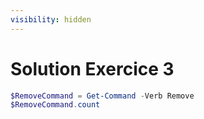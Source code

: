 ```yaml
---
visibility: hidden
---
```


# Solution Exercice 3

```powershell
$RemoveCommand = Get-Command -Verb Remove
$RemoveCommand.count
```